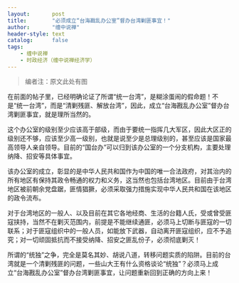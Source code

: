 ```yaml
---
layout:       post
title:        "必须成立“台海戡乱办公室”督办台湾剿匪事宜！"
author:       "缠中说禅"
header-style: text
catalog:      false
tags:
    - 缠中说禅
    - 时政经济（缠中说禅经济学）
---
```


> 编者注：原文此处有图



在前面的帖子里，已经明确论证了所谓“统一台湾”，是糊涂蛋闹的假命题！不是“统一台湾”，而是“清剿残匪、解放台湾”，因此，成立“台海戡乱办公室”督办台湾剿匪事宜，就是理所当然的。



这个办公室的级别至少应该高于部级，而由于要统一指挥几大军区，因此大区正的级别还不够，应该至少高一级别，也就是说至少是总理级别的，甚至应该是国家最高领导人亲自领导。目前的“国台办”可以归到该办公室的一个分支机构，主要处理纳降、招安等具体事宜。



该办公室的成立，彰显的是中华人民共和国作为中国的唯一合法政府，对其治内的所有地区有保持其政令畅通的权力和义务，这当然也包括台湾地区。目前由于台湾地区被前朝余党盘踞，匪情猖獗，必须采取强力措施实现中华人民共和国在该地区的政令流布。



对于台湾地区的一般人、以及目前在其它各地经商、生活的台籍人氏，受或曾受匪寇挟持，当然不在剿灭范围内，前提是不能继续通匪，必须马上切断与匪寇的一切联系；对于匪寇组织中的一般人员，如能放下武器，自动离开匪寇组织，应不予追究；对一切顽固抵抗而不接受纳降、招安之匪乱份子，必须彻底剿灭！



所谓的“统独”之争，完全是莫名其妙、胡说八道，转移问题实质的陷阱。目前的台湾就是一个清剿残匪的问题，一些山大王有什么资格谈论“统独”？必须马上成立“台海戡乱办公室”督办台湾剿匪事宜，让问题重新回到正确的方向上来！
